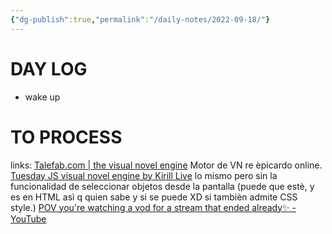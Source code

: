 ```yaml
---
{"dg-publish":true,"permalink":"/daily-notes/2022-09-18/"}
---
```



# DAY LOG
- wake up
# TO PROCESS
links: [Talefab.com | the visual novel engine](https://talefab.com/) Motor de VN  re èpicardo online. 
[Tuesday JS visual novel engine by Kirill Live](https://kirill-live.itch.io/tuesday-js) lo mismo pero sin la funcionalidad de seleccionar objetos desde la pantalla (puede que estè, y es en HTML asì q quien sabe y si se puede XD si tambièn admite CSS style.)
 [POV you're watching a vod for a stream that ended already✨ - YouTube](https://www.youtube.com/watch?v=GZ7NCSTQavg)

